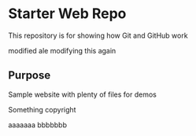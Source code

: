 # Starter Web Repo

This repository is for showing how Git and GitHub work

modified
ale
modifying this again

## Purpose

Sample website with plenty of files for demos

Something copyright

aaaaaaa
bbbbbbb